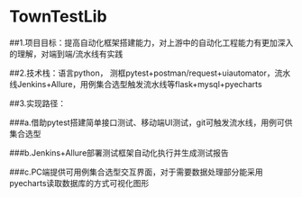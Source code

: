 # TownTestLib

##1.项目目标：提高自动化框架搭建能力，对上游中的自动化工程能力有更加深入的理解，对端到端/流水线有实践

##2.技术栈：语言python， 测框pytest+postman/request+uiautomator，流水线Jenkins+Allure，用例集合选型触发流水线等flask+mysql+pyecharts

##3.实现路径：

###a.借助pytest搭建简单接口测试、移动端UI测试，git可触发流水线，用例可供集合选型

###b.Jenkins+Allure部署测试框架自动化执行并生成测试报告

###c.PC端提供可用例集合选型交互界面，对于需要数据处理部分能采用pyecharts读取数据库的方式可视化图形
